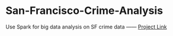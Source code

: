 # San-Francisco-Crime-Analysis
Use Spark for big data analysis on SF crime data 
—— [Project Link](https://databricks-prod-cloudfront.cloud.databricks.com/public/4027ec902e239c93eaaa8714f173bcfc/1630123732633104/4185939912043855/8575043805872394/latest.html)
